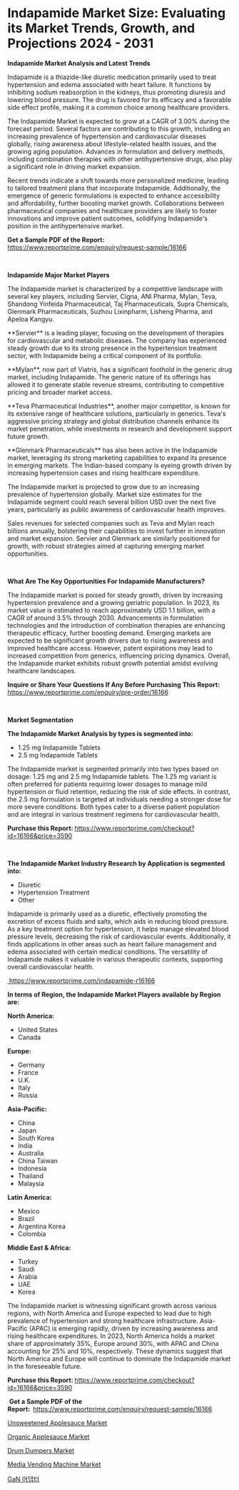 <p><h1>Indapamide Market Size: Evaluating its Market Trends, Growth, and Projections 2024 - 2031</h1></p><p><strong>Indapamide Market Analysis and Latest Trends</strong></p>
<p><p>Indapamide is a thiazide-like diuretic medication primarily used to treat hypertension and edema associated with heart failure. It functions by inhibiting sodium reabsorption in the kidneys, thus promoting diuresis and lowering blood pressure. The drug is favored for its efficacy and a favorable side effect profile, making it a common choice among healthcare providers.</p><p>The Indapamide Market is expected to grow at a CAGR of 3.00% during the forecast period. Several factors are contributing to this growth, including an increasing prevalence of hypertension and cardiovascular diseases globally, rising awareness about lifestyle-related health issues, and the growing aging population. Advances in formulation and delivery methods, including combination therapies with other antihypertensive drugs, also play a significant role in driving market expansion.</p><p>Recent trends indicate a shift towards more personalized medicine, leading to tailored treatment plans that incorporate Indapamide. Additionally, the emergence of generic formulations is expected to enhance accessibility and affordability, further boosting market growth. Collaborations between pharmaceutical companies and healthcare providers are likely to foster innovations and improve patient outcomes, solidifying Indapamide's position in the antihypertensive market.</p></p>
<p><strong>Get a Sample PDF of the Report:&nbsp;</strong> <a href="https://www.reportprime.com/enquiry/request-sample/16166">https://www.reportprime.com/enquiry/request-sample/16166</a></p>
<p>&nbsp;</p>
<p><strong>Indapamide Major Market Players</strong></p>
<p><p>The Indapamide market is characterized by a competitive landscape with several key players, including Servier, Cigna, ANI Pharma, Mylan, Teva, Shandong Yinfeida Pharmaceutical, Taj Pharmaceuticals, Supra Chemicals, Glenmark Pharmaceuticals, Suzhou Lixinpharm, Lisheng Pharma, and Apeloa Kangyu. </p><p>**Servier** is a leading player, focusing on the development of therapies for cardiovascular and metabolic diseases. The company has experienced steady growth due to its strong presence in the hypertension treatment sector, with Indapamide being a critical component of its portfolio. </p><p>**Mylan**, now part of Viatris, has a significant foothold in the generic drug market, including Indapamide. The generic nature of its offerings has allowed it to generate stable revenue streams, contributing to competitive pricing and broader market access. </p><p>**Teva Pharmaceutical Industries**, another major competitor, is known for its extensive range of healthcare solutions, particularly in generics. Teva's aggressive pricing strategy and global distribution channels enhance its market penetration, while investments in research and development support future growth.</p><p>**Glenmark Pharmaceuticals** has also been active in the Indapamide market, leveraging its strong marketing capabilities to expand its presence in emerging markets. The Indian-based company is eyeing growth driven by increasing hypertension cases and rising healthcare expenditure.</p><p>The Indapamide market is projected to grow due to an increasing prevalence of hypertension globally. Market size estimates for the Indapamide segment could reach several billion USD over the next five years, particularly as public awareness of cardiovascular health improves.</p><p>Sales revenues for selected companies such as Teva and Mylan reach billions annually, bolstering their capabilities to invest further in innovation and market expansion. Servier and Glenmark are similarly positioned for growth, with robust strategies aimed at capturing emerging market opportunities.</p></p>
<p>&nbsp;</p>
<p><strong>What Are The Key Opportunities For Indapamide Manufacturers?</strong></p>
<p><p>The Indapamide market is poised for steady growth, driven by increasing hypertension prevalence and a growing geriatric population. In 2023, its market value is estimated to reach approximately USD 1.1 billion, with a CAGR of around 3.5% through 2030. Advancements in formulation technologies and the introduction of combination therapies are enhancing therapeutic efficacy, further boosting demand. Emerging markets are expected to be significant growth drivers due to rising awareness and improved healthcare access. However, patent expirations may lead to increased competition from generics, influencing pricing dynamics. Overall, the Indapamide market exhibits robust growth potential amidst evolving healthcare landscapes.</p></p>
<p><strong>Inquire or Share Your Questions If Any Before Purchasing This Report:</strong> <a href="https://www.reportprime.com/enquiry/pre-order/16166">https://www.reportprime.com/enquiry/pre-order/16166</a></p>
<p>&nbsp;</p>
<p><strong>Market Segmentation</strong></p>
<p><strong>The Indapamide Market Analysis by types is segmented into:</strong></p>
<p><ul><li>1.25 mg Indapamide Tablets</li><li>2.5 mg Indapamide Tablets</li></ul></p>
<p><p>The Indapamide market is segmented primarily into two types based on dosage: 1.25 mg and 2.5 mg Indapamide tablets. The 1.25 mg variant is often preferred for patients requiring lower dosages to manage mild hypertension or fluid retention, reducing the risk of side effects. In contrast, the 2.5 mg formulation is targeted at individuals needing a stronger dose for more severe conditions. Both types cater to a diverse patient population and are integral in various treatment regimens for cardiovascular health.</p></p>
<p><strong>Purchase this Report:&nbsp;</strong><a href="https://www.reportprime.com/checkout?id=16166&price=3590">https://www.reportprime.com/checkout?id=16166&price=3590</a></p>
<p>&nbsp;</p>
<p><strong>The Indapamide Market Industry Research by Application is segmented into:</strong></p>
<p><ul><li>Diuretic</li><li>Hypertension Treatment</li><li>Other</li></ul></p>
<p><p>Indapamide is primarily used as a diuretic, effectively promoting the excretion of excess fluids and salts, which aids in reducing blood pressure. As a key treatment option for hypertension, it helps manage elevated blood pressure levels, decreasing the risk of cardiovascular events. Additionally, it finds applications in other areas such as heart failure management and edema associated with certain medical conditions. The versatility of Indapamide makes it valuable in various therapeutic contexts, supporting overall cardiovascular health.</p></p>
<p><a href="https://www.reportprime.com/indapamide-r16166">&nbsp;https://www.reportprime.com/indapamide-r16166</a></p>
<p><strong>In terms of Region, the Indapamide Market Players available by Region are:</strong></p>
<p>
    <p> <strong> North America: </strong>
        <ul>
            <li>United States</li>
            <li>Canada</li>
        </ul>
        </p> 
    <p> <strong> Europe: </strong>
        <ul>
            <li>Germany</li>
            <li>France</li>
            <li>U.K.</li>
            <li>Italy</li>
            <li>Russia</li>
        </ul>
        </p> 
    <p> <strong> Asia-Pacific: </strong>
        <ul>
            <li>China</li>
            <li>Japan</li>
            <li>South Korea</li>
            <li>India</li>
            <li>Australia</li>
            <li>China Taiwan</li>
            <li>Indonesia</li>
            <li>Thailand</li>
            <li>Malaysia</li>
        </ul>
        </p> 
    <p> <strong> Latin America: </strong>
        <ul>
            <li>Mexico</li>
            <li>Brazil</li>
            <li>Argentina Korea</li>
            <li>Colombia</li>
        </ul>
        </p> 
    <p> <strong> Middle East & Africa: </strong>
        <ul>
            <li>Turkey</li>
            <li>Saudi</li>
            <li>Arabia</li>
            <li>UAE</li>
            <li>Korea</li>
        </ul>
    </p>
    </p>
<p><p>The Indapamide market is witnessing significant growth across various regions, with North America and Europe expected to lead due to high prevalence of hypertension and strong healthcare infrastructure. Asia-Pacific (APAC) is emerging rapidly, driven by increasing awareness and rising healthcare expenditures. In 2023, North America holds a market share of approximately 35%, Europe around 30%, with APAC and China accounting for 25% and 10%, respectively. These dynamics suggest that North America and Europe will continue to dominate the Indapamide market in the foreseeable future.</p></p>
<p><strong>Purchase this Report: </strong><a href="https://www.reportprime.com/checkout?id=16166&price=3590">https://www.reportprime.com/checkout?id=16166&price=3590</a></p>
<p>&nbsp;<strong>Get a Sample PDF of the Report:&nbsp;&nbsp;</strong><a href="https://www.reportprime.com/enquiry/request-sample/16166">https://www.reportprime.com/enquiry/request-sample/16166</a></p>
<p><strong></strong></p>
<p><p><a href="https://medium.com/@robertwood655/the-global-unsweetened-applesauce-market-is-projected-to-experience-an-annual-growth-rate-of-13-5-4c880976127e">Unsweetened Applesauce Market</a></p><p><a href="https://medium.com/@robertwood655/the-global-organic-applesauce-market-identifies-drivers-restraints-opportunities-and-trends-0a8beb5404bd">Organic Applesauce Market</a></p><p><a href="https://issuu.com/reportprime-2/docs/drum-dumpers-market-size-2030.pptx_07750acef94739">Drum Dumpers Market</a></p><p><a href="https://www.linkedin.com/pulse/media-vending-machine-market-evolution-global-trends-regional-3qfoe?trackingId=%2BtjGbUs8REO9u6wvE3SsUg%3D%3D">Media Vending Machine Market</a></p><p><a href="https://medium.com/@duncanbolton68/gan-adapters-market-%EC%9D%98-%EA%B8%80%EB%A1%9C%EB%B2%8C-%EC%8B%9C%EC%9E%A5-%EA%B0%9C%EC%9A%94%EB%8A%94-%EC%A0%84-%EC%84%B8%EA%B3%84-%EB%B0%8F-%EC%A3%BC%EC%9A%94-%EC%8B%9C%EC%9E%A5%EC%9D%98-%EC%82%B0%EC%97%85%EC%97%90-%EC%98%81%ED%96%A5%EC%9D%84-%EB%AF%B8%EC%B9%98%EB%8A%94-%EC%A3%BC%EC%9A%94-%ED%8A%B8%EB%A0%8C%EB%93%9C%EC%97%90-%EB%8C%80%ED%95%9C-%EB%8F%85%ED%8A%B9%ED%95%9C-%EA%B4%80%EC%A0%90%EC%9D%84-%EC%A0%9C%EA%B3%B5%ED%95%A9%EB%8B%88%EB%8B%A4-14dce7cb8acc">GaN 어댑터</a></p></p>